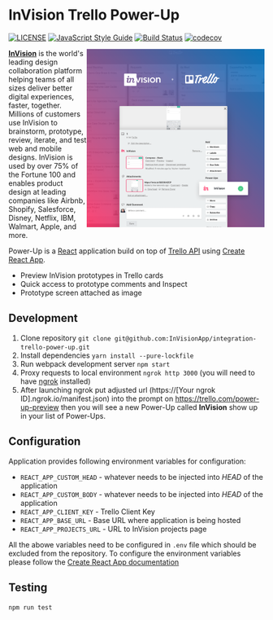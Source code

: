 # InVision Trello Power-Up

[![LICENSE](https://img.shields.io/badge/license-MIT-orange.svg)](LICENSE)
[![JavaScript Style Guide](https://img.shields.io/badge/code_style-standard-brightgreen.svg)](https://standardjs.com)
[![Build Status](https://travis-ci.org/InVisionApp/integration-trello-power-up.svg?branch=master)](https://travis-ci.org/InVisionApp/integration-trello-power-up)
[![codecov](https://codecov.io/gh/InVisionApp/integration-trello-power-up/branch/master/graph/badge.svg?token=yBBiUgAgjt)](https://codecov.io/gh/InVisionApp/integration-trello-power-up)

<img align="right" width="350px" src="images/preview.png">

**[InVision](https://www.invisionapp.com/)** is the world's leading design collaboration platform helping teams of all sizes deliver better digital experiences, faster, together. Millions of customers use InVision to brainstorm, prototype, review, iterate, and test web and mobile designs. InVision is used by over 75% of the Fortune 100 and enables product design at leading companies like Airbnb, Shopify, Salesforce, Disney, Netflix, IBM, Walmart, Apple, and more.

Power-Up is a [React](https://facebook.github.io/react/) application build on top of [Trello API](https://www.google.com.pe/search?q=trello+power+api&rlz=1C5CHFA_enUS756US756&oq=trello+power+api&aqs=chrome..69i57j35i39j69i60l3j35i39.4253j0j4&sourceid=chrome&ie=UTF-8) using [Create React App](https://github.com/facebookincubator/create-react-app).

* Preview InVision prototypes in Trello cards
* Quick access to prototype comments and Inspect
* Prototype screen attached as image

## Development

1. Clone repository `git clone git@github.com:InVisionApp/integration-trello-power-up.git`
2. Install dependencies `yarn install --pure-lockfile`
3. Run webpack development server `npm start`
4. Proxy requests to local environment `ngrok http 3000` (you will need to have [ngrok](https://ngrok.com/) installed)
5. After launching ngrok put adjusted url (https://[Your ngrok ID].ngrok.io/manifest.json) into the prompt on https://trello.com/power-up-preview then you will see a new Power-Up called **InVision** show up in your list of Power-Ups.

## Configuration

Application provides following environment variables for configuration:
* `REACT_APP_CUSTOM_HEAD` - whatever needs to be injected into *HEAD* of the application
* `REACT_APP_CUSTOM_BODY` - whatever needs to be injected into *HEAD* of the application
* `REACT_APP_CLIENT_KEY` - Trello Client Key
* `REACT_APP_BASE_URL` - Base URL where application is being hosted
* `REACT_APP_PROJECTS_URL` - URL to InVision projects page

All the abowe variables need to be configured in `.env` file which should be excluded from the repository. To configure the environment variables please follow the [Create React App documentation](https://github.com/facebookincubator/create-react-app/blob/master/packages/react-scripts/template/README.md#adding-custom-environment-variables)

## Testing

`npm run test`
